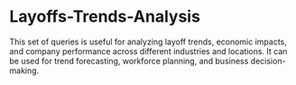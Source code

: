 # Layoffs-Trends-Analysis
This set of queries is useful for analyzing layoff trends, economic impacts, and company performance across different industries and locations. It can be used for trend forecasting, workforce planning, and business decision-making.
